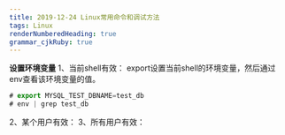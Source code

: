 ```yaml
---
title: 2019-12-24 Linux常用命令和调试方法
tags: Linux
renderNumberedHeading: true
grammar_cjkRuby: true
---
```



**设置环境变量**
1、当前shell有效：
export设置当前shell的环境变量，然后通过env查看该环境变量的值。
``` javascript
# export MYSQL_TEST_DBNAME=test_db
# env | grep test_db
```
2、某个用户有效：
3、所有用户有效：

